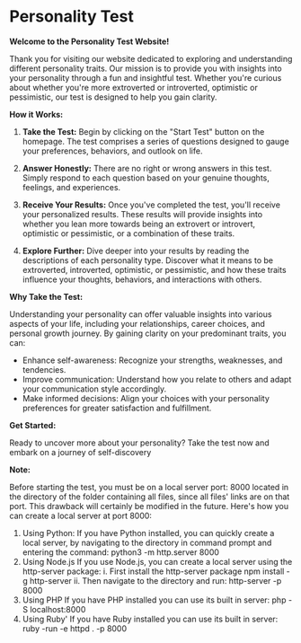 # Personality Test

**Welcome to the Personality Test Website!**

Thank you for visiting our website dedicated to exploring and understanding different personality traits. Our mission is to provide you with insights into your personality through a fun and insightful test. Whether you're curious about whether you're more extroverted or introverted, optimistic or pessimistic, our test is designed to help you gain clarity.

**How it Works:**

1. **Take the Test:** Begin by clicking on the "Start Test" button on the homepage. The test comprises a series of questions designed to gauge your preferences, behaviors, and outlook on life.

2. **Answer Honestly:** There are no right or wrong answers in this test. Simply respond to each question based on your genuine thoughts, feelings, and experiences.

3. **Receive Your Results:** Once you've completed the test, you'll receive your personalized results. These results will provide insights into whether you lean more towards being an extrovert or introvert, optimistic or pessimistic, or a combination of these traits.

4. **Explore Further:** Dive deeper into your results by reading the descriptions of each personality type. Discover what it means to be extroverted, introverted, optimistic, or pessimistic, and how these traits influence your thoughts, behaviors, and interactions with others.

**Why Take the Test:**

Understanding your personality can offer valuable insights into various aspects of your life, including your relationships, career choices, and personal growth journey. By gaining clarity on your predominant traits, you can:

- Enhance self-awareness: Recognize your strengths, weaknesses, and tendencies.
- Improve communication: Understand how you relate to others and adapt your communication style accordingly.
- Make informed decisions: Align your choices with your personality preferences for greater satisfaction and fulfillment.

**Get Started:**

Ready to uncover more about your personality? Take the test now and embark on a journey of self-discovery

**Note:**

Before starting the test, you must be on a local server port: 8000 located in the directory of the folder containing all files, since all files' links are on that port. This drawback will certainly be modified in the future.
Here's how you can create a local server at port 8000:
1. Using Python:
   If you have Python installed, you can quickly create a local server, by navigating to the directory in command prompt and entering the command:
             python3 -m http.server 8000
2. Using Node.js
   If you use Node.js, you can create a local server using the http-server package:
        i. First install the http-server package
             npm install -g http-server
       ii. Then navigate to the directory and run:
             http-server -p 8000
3. Using PHP
  If you have PHP installed you can use its built in server:
            php -S localhost:8000
4. Using Ruby'
   If you have Ruby installed you can use its built in server:
           ruby -run -e httpd . -p 8000
